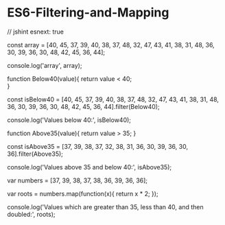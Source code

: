 # ES6-Filtering-and-Mapping

// jshint esnext: true

const array = [40, 45, 37, 39, 40, 38, 37, 48, 32, 47, 43, 41, 38, 31, 48, 36, 30, 39, 36, 30, 48, 42, 45, 36, 44];

console.log('array', array);

function Below40(value){
  return value < 40;   
}

const isBelow40 = [40, 45, 37, 39, 40, 38, 37, 48, 32, 47, 43, 41, 38, 31, 48, 36, 30, 39, 36, 30, 48, 42, 45, 36, 44].filter(Below40);

console.log('Values below 40:', isBelow40);

function Above35(value){
  return value > 35;
}

const isAbove35 = [37, 39, 38, 37, 32, 38, 31, 36, 30, 39, 36, 30, 36].filter(Above35);

console.log('Values above 35 and below 40:', isAbove35);

var numbers = [37, 39, 38, 37, 38, 36, 39, 36, 36];

var roots = numbers.map(function(x){
  return x * 2;
});

console.log('Values which are greater than 35, less than 40, and then doubled:', roots);


